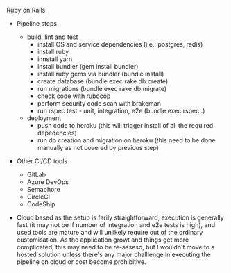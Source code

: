 Ruby on Rails

- Pipeline steps

  - build, lint and test
    - install OS and service dependencies (i.e.: postgres, redis)
    - install ruby
    - innstall yarn
    - install bundler (gem install bundler)
    - install ruby gems via bundler (bundle install)
    - create database (bundle exec rake db:create)
    - run migrations (bundle exec rake db:migrate)
    - check code with rubocop
    - perform security code scan with brakeman
    - run rspec test - unit, integration, e2e (bundle exec rspec .)
  - deployment
    - push code to heroku (this will trigger install of all the required depedencies)
    - run db creation and migration on heroku (this need to be done manually as not covered by previous step)

- Other CI/CD tools

  - GitLab
  - Azure DevOps
  - Semaphore
  - CircleCI
  - CodeShip

- Cloud based as the setup is farily straightforward, execution is generally fast (it may not be if number of integration and e2e tests is high), and used tools are mature and will unlikely require out of the ordinary customisation. As the application growt and things get more complicated, this may need to be re-assesd, but I wouldn't move to a hosted solution unless there's any major challlenge in executing the pipeline on cloud or cost become prohibitive.
